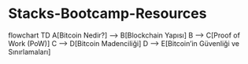 # Stacks-Bootcamp-Resources
flowchart TD
    A[Bitcoin Nedir?] --> B[Blockchain Yapısı]
    B --> C[Proof of Work (PoW)]
    C --> D[Bitcoin Madenciliği]
    D --> E[Bitcoin’in Güvenliği ve Sınırlamaları]
